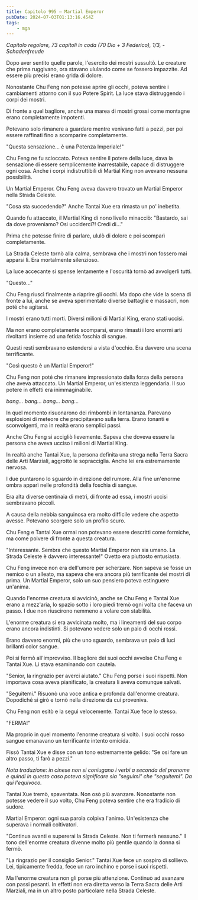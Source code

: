 ```yaml
---
title: Capitolo 995 – Martial Emperor
pubDate: 2024-07-03T01:13:16.454Z
tags:
    - mga
---
```



<em>Capitolo regolare,
73 capitoli in coda (70 Dio + 3 Federico), 1/3,
-Schadenfreude</em>


Dopo aver sentito quelle parole, l'esercito dei mostri sussultò. Le creature che prima ruggivano, ora stavano ululando come se fossero impazzite. Ad essere più precisi erano grida di dolore.


Nonostante Chu Feng non potesse aprire gli occhi, poteva sentire i cambiamenti attorno con il suo Potere Spirit. La luce stava distruggendo i corpi dei mostri.


Di fronte a quel bagliore, anche una marea di mostri grossi come montagne erano completamente impotenti.


Potevano solo rimanere a guardare mentre venivano fatti a pezzi, per poi essere raffinati fino a scomparire completamente.


"Questa sensazione... è una Potenza Imperiale!"


Chu Feng ne fu scioccato. Poteva sentire il potere della luce, dava la sensazione di essere semplicemente inarrestabile, capace di distruggere ogni cosa. Anche i corpi indistruttibili di Martial King non avevano nessuna possibilità.


Un Martial Emperor. Chu Feng aveva davvero trovato un Martial Emperor nella Strada Celeste.


"Cosa sta succedendo?" Anche Tantai Xue era rimasta un po' inebetita.


Quando fu attaccato, il Martial King di nono livello minacciò: "Bastardo, sai da dove proveniamo? Osi ucciderci?! Credi di..."


Prima che potesse finire di parlare, ululò di dolore e poi scomparì completamente.


La Strada Celeste tornò alla calma, sembrava che i mostri non fossero mai apparsi lì. Era mortalmente silenzioso.


La luce accecante si spense lentamente e l'oscurità tornò ad avvolgerli tutti.


"Questo..."


Chu Feng riuscì finalmente a riaprire gli occhi. Ma dopo che vide la scena di fronte a lui, anche se aveva sperimentato diverse battaglie e massacri, non poté che agitarsi.


I mostri erano tutti morti. Diversi milioni di Martial King, erano stati uccisi.


Ma non erano completamente scomparsi, erano rimasti i loro enormi arti rivoltanti insieme ad una fetida foschia di sangue.


Questi resti sembravano estendersi a vista d'occhio. Era davvero una scena terrificante.


"Così questo è un Martial Emperor!"


Chu Feng non poté che rimanere impressionato dalla forza della persona che aveva attaccato. Un Martial Emperor, un'esistenza leggendaria. Il suo potere in effetti era inimmaginabile.


*bang... bang... bang... bang...*


In quel momento risuonarono dei rimbombi in lontananza. Parevano esplosioni di meteore che precipitavano sulla terra. Erano tonanti e sconvolgenti, ma in realtà erano semplici passi.


Anche Chu Feng si accigliò lievemente. Sapeva che doveva essere la persona che aveva ucciso i milioni di Martial King.


In realtà anche Tantai Xue, la persona definita una strega nella Terra Sacra delle Arti Marziali, aggrottò le sopracciglia. Anche lei era estremamente nervosa.


I due puntarono lo sguardo in direzione del rumore. Alla fine un'enorme ombra apparì nelle profondità della foschia di sangue.


Era alta diverse centinaia di metri, di fronte ad essa, i mostri uccisi sembravano piccoli.


A causa della nebbia sanguinosa era molto difficile vedere che aspetto avesse. Potevano scorgere solo un profilo scuro.


Chu Feng e Tantai Xue ormai non potevano essere descritti come formiche, ma come polvere di fronte a questa creatura.


"Interessante. Sembra che questo Martial Emperor non sia umano. La Strada Celeste è davvero interessante!" Ovetto era piuttosto entusiasta.


Chu Feng invece non era dell'umore per scherzare. Non sapeva se fosse un nemico o un alleato, ma sapeva che era ancora più terrificante dei mostri di prima. Un Martial Emperor, solo un suo pensiero poteva estinguere un'anima.


Quando l'enorme creatura si avvicinò, anche se Chu Feng e Tantai Xue erano a mezz'aria, lo spazio sotto i loro piedi tremò ogni volta che faceva un passo. I due non riuscirono nemmeno a volare con stabilità.


L'enorme creatura si era avvicinata molto, ma i lineamenti del suo corpo erano ancora indistinti. Si potevano vedere solo un paio di occhi rossi.


Erano davvero enormi, più che uno sguardo, sembrava un paio di luci brillanti color sangue.


Poi si fermò all'improvviso. Il bagliore dei suoi occhi avvolse Chu Feng e Tantai Xue. Li stava esaminando con cautela.


"Senior, la ringrazio per averci aiutato." Chu Feng porse i suoi rispetti. Non importava cosa aveva pianificato, la creatura li aveva comunque salvati.


"Seguitemi." Risuonò una voce antica e profonda dall'enorme creatura. Dopodiché si girò e tornò nella direzione da cui proveniva.


Chu Feng non esitò e la seguì velocemente. Tantai Xue fece lo stesso.


"FERMA!"


Ma proprio in quel momento l'enorme creatura si voltò. I suoi occhi rosso sangue emanavano un terrificante intento omicida.


Fissò Tantai Xue e disse con un tono estremamente gelido: "Se osi fare un altro passo, ti farò a pezzi."


<em>Nota traduzione: in cinese non si coniugano i verbi a seconda del pronome e quindi in questo caso poteva significare sia "seguimi" che "seguitemi". Da qui l'equivoco.</em>


Tantai Xue tremò, spaventata. Non osò più avanzare. Nonostante non potesse vedere il suo volto, Chu Feng poteva sentire che era fradicio di sudore.


Martial Emperor: ogni sua parola colpiva l'animo. Un'esistenza che superava i normali coltivatori.


"Continua avanti e supererai la Strada Celeste. Non ti fermerà nessuno." Il tono dell'enorme creatura divenne molto più gentile quando la donna si fermò.


"La ringrazio per il consiglio Senior." Tantai Xue fece un sospiro di sollievo. Lei, tipicamente fredda, fece un raro inchino e porse i suoi rispetti.


Ma l'enorme creatura non gli porse più attenzione. Continuò ad avanzare con passi pesanti. In effetti non era diretta verso la Terra Sacra delle Arti Marziali, ma in un altro posto particolare nella Strada Celeste.
                                


                                



